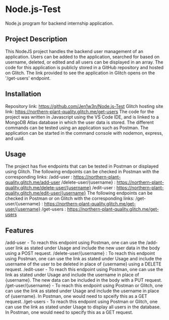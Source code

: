# Node.js-Test
Node.js program for backend internship application.

Project Description
-----------------------------
This NodeJS project handles the backend user management of an application.
Users can be added to the application, searched for based on username, deleted, or edited and all users can be displayed in an array. The code for this application is publicly stored in a GitHub repository and hosted on Glitch. The link provided to see the application in Glitch opens on the '/get-users' endpoint.

Installation
-----------------
Repository link: https://github.com/Jen1w3n/Node.js-Test
Glitch hosting site link: https://northern-plant-quality.glitch.me/get-users
The code for the project was written in Javascript using the VS Code IDE, and is linked to a MongoDB Atlas database in which the user data is stored. The different commands can be tested using an application such as Postman.
The application can be started in the command console with nodemon, express, and uuid.

Usage
---------
The project has five endpoints that can be tested in Postman or displayed using Glitch. 
The following endpoints can be checked in Postman with the corresponding links: 
	/add-user : https://northern-plant-quality.glitch.me/add-user
	/delete-user/{username} : https://northern-plant-quality.glitch.me/delete-user/{username}
	/edit-user : https://northern-plant-quality.glitch.me/edit-user/{username}
The following endpoints can be checked in Postman or on Glitch with the corresponding links:
	/get-user/{username} : https://northern-plant-quality.glitch.me/get-user/{username}
	/get-users : https://northern-plant-quality.glitch.me/get-users

Features
-------------
/add-user - To reach this endpoint using Postman, one can use the /add-user link as stated under Usage and include the new user data in the body using a POST request.
/delete-user/{username} : To reach this endpoint using Postman, one can use the link as stated under Usage and include the username of the user to be deleted in place of {username} using a DELETE request.
/edit-user - To reach this endpoint using Postman, one can use the link as stated under Usage and include the username in place of {username}. The new data can be included in the body with a PUT request.
/get-user/{username} - To reach this endpoint using Postman or Glitch, one can use the link as stated under Usage and include the username in place of {username}. In Postman, one would need to spceify this as a GET request.
/get-users - To reach this endpoint using Postman or Glitch, one can use the link as stated under Usage to display all users in the database. In Postman, one would need to specify this as a GET request.

